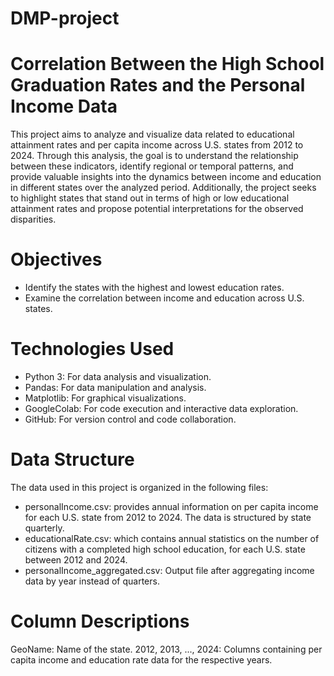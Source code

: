 # DMP-project

# Correlation Between the High School Graduation Rates and the Personal Income Data
This project aims to analyze and visualize data related to educational attainment rates and per capita income across U.S. states from 2012 to 2024. Through this analysis, the goal is to understand the relationship between these indicators, identify regional or temporal patterns, and provide valuable insights into the dynamics between income and education in different states over the analyzed period. Additionally, the project seeks to highlight states that stand out in terms of high or low educational attainment rates and propose potential interpretations for the observed disparities.


# Objectives
- Identify the states with the highest and lowest education rates.
- Examine the correlation between income and education across U.S. states.


# Technologies Used
- Python 3: For data analysis and visualization.
- Pandas: For data manipulation and analysis.
- Matplotlib: For graphical visualizations.
- GoogleColab: For code execution and interactive data exploration.
- GitHub: For version control and code collaboration.


# Data Structure
The data used in this project is organized in the following files:
- personalIncome.csv: provides annual information on per capita income for each U.S. state from 2012 to 2024. The data is structured by state quarterly.
- educationalRate.csv: which contains annual statistics on the number of citizens with a completed high school education, for each U.S. state between 2012 and 2024.
- personalIncome_aggregated.csv: Output file after aggregating income data by year instead of quarters.


# Column Descriptions
GeoName: Name of the state.
2012, 2013, ..., 2024: Columns containing per capita income and education rate data for the respective years.



